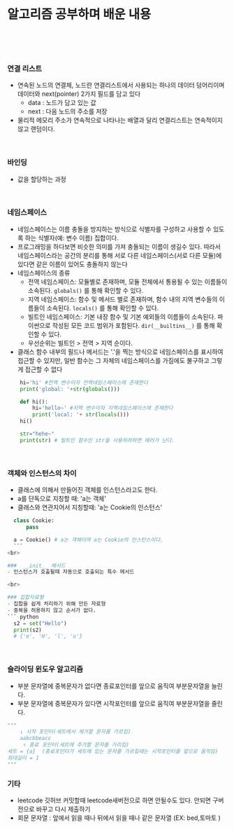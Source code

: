 # 알고리즘 공부하며 배운 내용 
<br>
<br>
<br>

### 연결 리스트
- 연속된 노드의 연결체, 노드란 연결리스트에서 사용되는 하나의 데이터 덩어리이며 데이터와 next(pointer) 2가지 필드를 담고 있다
    - data : 노드가 담고 있는 값
    - next : 다음 노드의 주소를 저장    
- 물리적 메모리 주소가 연속적으로 나타나는 배열과 달리 연결리스트는 연속적이지 않고 랜덤이다.

<br>

### 바인딩
- 값을 할당하는 과정

<br>

### 네임스페이스
- 네임스페이스는 이름 충돌을 방지하는 방식으로 식별자를 구성하고 사용할 수 있도록 하는 식별자(예: 변수 이름) 집합이다.
- 프로그래밍을 하다보면 비슷한 의미를 가져 충돌되는 이름이 생길수 있다. 따라서 네임스페이스라는 공간의 분리를 통해 서로 다른 네임스페이스(서로 다른 모듈)에 있다면 같은 이름이 있어도
충돌하지 않는다
- 네임스페이스의 종류
    + 전역 네임스페이스: 모듈별로 존재하며, 모듈 전체에서 통용될 수 있는 이름들이 소속된다. `globals()` 를 통해 확인할 수 있다.
    + 지역 네임스페이스: 함수 및 메서드 별로 존재하며, 함수 내의 지역 변수들의 이름들이 소속된다. `locals()` 를 통해 확인할 수 있다.
    + 빌트인 네임스페이스: 기본 내장 함수 및 기본 예외들의 이름들이 소속된다. 파이썬으로 작성된 모든 코드 범위가 포함된다. `dir(__builtins__)` 를 통해 확인할 수 있다.
    - 우선순위는 빌트인 > 전역 > 지역 순이다.
- 클래스 함수 내부의 필드나 메서드는 '.'을 찍는 방식으로 네임스페이스를 표시하여 접근할 수 있지만, 일반 함수는 그 자체의 네임스페이스를 가짐에도 불구하고 그렇게 접근할 수 없다

``` python
    hi='hi' #전역 변수이자 전역네임스페이스에 존재한다
    print('global: '+str(globals()))

    def hi():
        hi='hello~' #지역 변수이자 지역네임스페이스에 존재한다
        print('local: '+ str(locals()))
    hi()

    str="hehe~"
    print(str) # 빌트인 함수인 str을 사용하려하면 에러가 난다.
```


<br>

### 객체와 인스턴스의 차이
  - 클래스에 의해서 만들어진 객체를 인스턴스라고도 한다.
  - a를 단독으로 지칭할 때:  'a는 객체' 
  - 클래스와 연관지어서 지칭할때: 'a는 Cookie의 인스턴스' 

  ``` python
    class Cookie:
        pass

    a = Cookie() # a는 객체이며 a는 Cookie의 인스턴스이다.
    ```
<br>

###  __init__ 메서드
- 인스턴스가 호출될때 자동으로 호출되는 특수 메서드

<br>

### 집합자료형
- 집합을 쉽게 처리하기 위해 만든 자료형
- 중복을 허용하지 않고 순서가 없다.
``` python
    s2 = set("Hello")
    print(s2)
    # {'e', 'H', 'l', 'o'}
```

<br>

### 슬라이딩 윈도우 알고리즘
- 부분 문자열에 중복문자가 없다면 종료포인터를 앞으로 움직여 부분문자열을 늘린다.
- 부분 문자열에 중복문자가 있다면 시작포인터를 앞으로 움직여 부분문자열을 줄린다.
``` python
"""
    ↓ 시작 포인터(세트에서 제거할 문자를 가르킴)
    aabcbbeacc
     ↑ 종료 포인터(세트에 추가할 문자를 가리킴)
세트 = {a}  (종료포인터가 세트에 있는 문자를 가르킬때는 시작포인터를 앞으로 움직임)
최대길이 = 1
"""
```












### 기타
- leetcode 깃허브 커밋할때 leetcode새버전으로 하면 안될수도 있다. 안되면 구버전으로 바꾸고 다시 제출하기
- 회문 문자열 : 앞에서 읽을 때나 뒤에서 읽을 때나 같은 문자열 (EX: bed,토마토 )